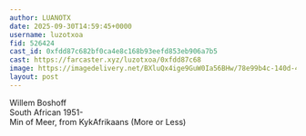 ```yaml
---
author: LUANOTX
date: 2025-09-30T14:59:45+0000
username: luzotxoa
fid: 526424
cast_id: 0xfdd87c682bf0ca4e8c168b93eefd853eb906a7b5
cast: https://farcaster.xyz/luzotxoa/0xfdd87c68
image: https://imagedelivery.net/BXluQx4ige9GuW0Ia56BHw/78e99b4c-140d-4620-0a60-7df69335d800/original
layout: post
---
```

Willem Boshoff  
South African 1951-  
Min of Meer, from KykAfrikaans (More or Less)  

<img src='https://imagedelivery.net/BXluQx4ige9GuW0Ia56BHw/78e99b4c-140d-4620-0a60-7df69335d800/original' alt='' referrerpolicy='no-referrer'/>